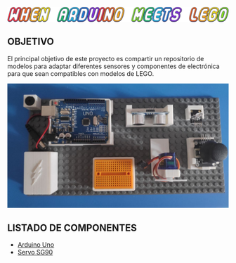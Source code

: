 ![Lego-arduino-components](https://github.com/javimostoles/Lego-arduino-components/blob/main/images/when_arduino_meets_lego.png)

## OBJETIVO

El principal objetivo de este proyecto es compartir un repositorio de modelos para adaptar diferentes sensores y componentes de electrónica para que sean compatibles con modelos de LEGO.

![Portada](https://github.com/javimostoles/Lego-arduino-components/blob/main/images/lego_arduino.jpeg)


## LISTADO DE COMPONENTES

- [Arduino Uno](https://github.com/javimostoles/Lego-arduino-components/blob/main/models/Arduino_uno_support/arduino_uno.md)
- [Servo SG90](https://github.com/javimostoles/Lego-arduino-components/blob/main/models/Servo_SG90_vertical_Support/servo_SG90.md)

